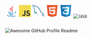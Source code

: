 <p dir="auto">
    <code><a target="_blank" rel="noopener noreferrer" href="https://github.com/devicons/devicon/blob/master/icons/java/java-original.svg"><img alt="java" width="40px" src="https://github.com/devicons/devicon/raw/master/icons/java/java-original.svg" style="max-width: 100%;"></a></code>
    <code><a target="_blank" rel="noopener noreferrer"href="https://github.com/devicons/devicon/blob/1119b9f84c0290e0f0b38982099a2bd027a48bf1/icons/javascript/javascript-original.svg"><img alt="spring" width="40px" src="https://github.com/devicons/devicon/blob/1119b9f84c0290e0f0b38982099a2bd027a48bf1/icons/javascript/javascript-original.svg" style="max-width: 100%;"></a></code>
    <code><a target="_blank" rel="noopener noreferrer" href="https://github.com/devicons/devicon/blob/master/icons/mysql/mysql-original.svg"><img alt="mysql" width="40px" src="https://github.com/devicons/devicon/raw/master/icons/mysql/mysql-original.svg" style="max-width: 100%;"></a></code>
    <code><a target="_blank" rel="noopener noreferrer" href=https://github.com/devicons/devicon/blob/1119b9f84c0290e0f0b38982099a2bd027a48bf1/icons/html5/html5-original.svg><img alt="mysql" width="40px" src=https://github.com/devicons/devicon/blob/1119b9f84c0290e0f0b38982099a2bd027a48bf1/icons/html5/html5-original.svg style="max-width: 100%;"></a></code>
   <code><a target="_blank" rel="noopener noreferrer" href="https://github.com/devicons/devicon/blob/1119b9f84c0290e0f0b38982099a2bd027a48bf1/icons/css3/css3-original.svg"><img alt="java" width="40px" src="https://github.com/devicons/devicon/blob/1119b9f84c0290e0f0b38982099a2bd027a48bf1/icons/css3/css3-original.svg" style="max-width: 100%;"></a></code>
   <code><a target="_blank" rel="noopener noreferrer" href="https://github.com/abhisheknaiidu/awesome-github-profile-readme/blob/a883ae7c57b7811901a7bf31e72725eed41262a9/assets/agpr.gif"><img alt="java" width="40px" src="https://github.com/abhisheknaiidu/awesome-github-profile-readme/blob/a883ae7c57b7811901a7bf31e72725eed41262a9/assets/agpr.gif" style="max-width: 100%;"></a></code>
   <br><br>

</p>


<animated-image data-catalyst=""><a target="_blank" rel="noopener noreferrer" href="" data-target="animated-image.originalLink"><img alt="Awesome GitHub Profile Readme" src="https://github.com/abhisheknaiidu/awesome-github-profile-readme/raw/master/assets/agpr.gif" style="max-width: 100%; display: inline-block;" data-target="animated-image.originalImage"></a>
    <span class="AnimatedImagePlayer" data-target="animated-image.player" hidden="">
      <a data-target="animated-image.replacedLink" class="AnimatedImagePlayer-images" href="" target="_blank">
        <span data-target="animated-image.imageContainer">
          <img data-target="animated-image.replacedImage" alt="Awesome GitHub Profile Readme" class="AnimatedImagePlayer-animatedImage" src="" style="display: block; opacity: 1;">
        <canvas class="AnimatedImagePlayer-stillImage" aria-hidden="true" width="830" height="476"></canvas></span>
      </a>

 

